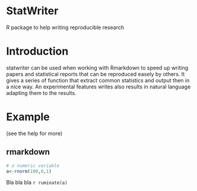 # StatWriter
R package to help writing reproducible research

# Introduction

statwriter can be used when working with Rmarkdown to speed up writing papers and statistical reports that can be reproduced easely by others.
It gives a series of function that extract common statistics and output then in a nice way. An experimental features writes
also results in natural language adapting them to the results.

# Example
(see the help for more)

## rmarkdown

```r
# a numeric variable 
a<-rnorm(100,0,1)

```

Bla bla bla `r ruminate(a)`



